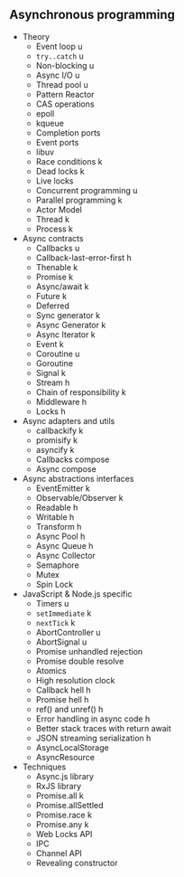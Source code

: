 ## Asynchronous programming

- Theory
  - Event loop u
  - `try..catch` u
  - Non-blocking u
  - Async I/O u
  - Thread pool u
  - Pattern Reactor
  - CAS operations
  - epoll
  - kqueue
  - Completion ports
  - Event ports
  - libuv
  - Race conditions k
  - Dead locks k
  - Live locks
  - Concurrent programming u
  - Parallel programming k
  - Actor Model
  - Thread k
  - Process k
- Async contracts
  - Callbacks u
  - Callback-last-error-first h
  - Thenable k
  - Promise k
  - Async/await k
  - Future k
  - Deferred
  - Sync generator k
  - Async Generator k
  - Async Iterator k
  - Event k
  - Coroutine u
  - Goroutine
  - Signal k
  - Stream h
  - Chain of responsibility k
  - Middleware h
  - Locks h
- Async adapters and utils
  - callbackify k
  - promisify k
  - asyncify k
  - Callbacks compose
  - Async compose
- Async abstractions interfaces
  - EventEmitter k
  - Observable/Observer k
  - Readable h
  - Writable h
  - Transform h
  - Async Pool h
  - Async Queue h
  - Async Collector
  - Semaphore
  - Mutex
  - Spin Lock
- JavaScript & Node.js specific
  - Timers u
  - `setImmediate` k
  - `nextTick` k
  - AbortController u
  - AbortSignal u
  - Promise unhandled rejection
  - Promise double resolve
  - Atomics
  - High resolution clock
  - Callback hell h
  - Promise hell h
  - ref() and unref() h
  - Error handling in async code h
  - Better stack traces with return await
  - JSON streaming serialization h
  - AsyncLocalStorage
  - AsyncResource
- Techniques
  - Async.js library
  - RxJS library
  - Promise.all k
  - Promise.allSettled 
  - Promise.race k
  - Promise.any k
  - Web Locks API
  - IPC
  - Channel API
  - Revealing constructor
